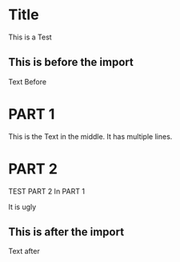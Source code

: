 # Title

This is a Test

## This is before the import

Text Before

# PART 1

This is the Text in the middle.
It has multiple lines.

# PART 2
TEST PART 2 In PART 1

It is ugly

## This is after the import

Text after

